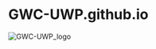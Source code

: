 # GWC-UWP.github.io
![GWC-UWP_logo](https://github.com/gavindonna/GWC-UWP.github.io/assets/29665784/aa2ac51d-943e-4a0d-8488-e0039556b439=150x150)
